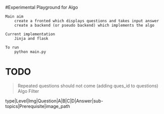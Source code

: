 #Experimental Playground for Algo 

    Main aim
        create a fronted which displays questions and takes input answer
        create a backend (or pseudo backend) which implements the algo

    Current implementation
        Jinja and flask
    
    To run
        python main.py

# TODO
> Repeated questions should not come (adding ques_id to questions)
> Algo
> Filter

type|Level|Img|Question|A|B|C|D|Answer|sub-topics|Prerequisite|image_path